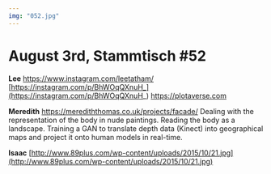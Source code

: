 ```yaml
---
img: "052.jpg"
---
```


# **August 3rd, Stammtisch #52**

**Lee**
https://www.instagram.com/leetatham/
[https://instagram.com/p/BhWOqQXnuH_](https://instagram.com/p/BhWOqQXnuH_)
https://plotaverse.com

**Meredith**
https://merediththomas.co.uk/projects/facade/
Dealing with the representation of the body in nude paintings. Reading the body as a landscape. Training a GAN to translate depth data (Kinect) into geographical maps and project it onto human models in real-time.

**Isaac**
[http://www.89plus.com/wp-content/uploads/2015/10/21.jpg](http://www.89plus.com/wp-content/uploads/2015/10/21.jpg)

